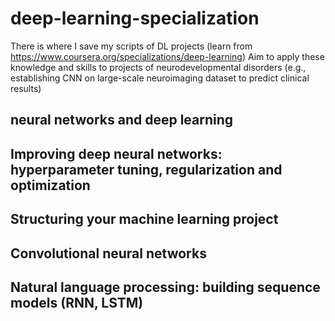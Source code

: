 # deep-learning-specialization
There is where I save my scripts of DL projects (learn from https://www.coursera.org/specializations/deep-learning)
Aim to apply these knowledge and skills to projects of neurodevelopmental disorders (e.g., establishing CNN on large-scale neuroimaging dataset to predict clinical results)

## neural networks and deep learning 


## Improving deep neural networks: hyperparameter tuning, regularization and optimization



## Structuring your machine learning project


## Convolutional neural networks



## Natural language processing: building sequence models (RNN, LSTM)
